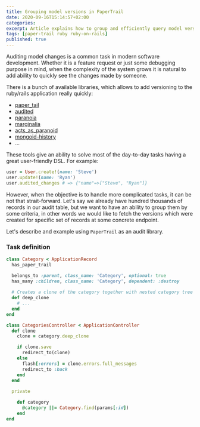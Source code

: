 ```yaml
---
title: Grouping model versions in PaperTrail
date: 2020-09-16T15:14:57+02:00
categories:
excerpt: Article explains how to group and efficiently query model versions with PaperTrail in Ruby on Rails application.
tags: [paper-trail ruby ruby-on-rails]
published: true
---
```


Auditing model changes is a common task in modern software development.
Whether it is a feature request or just some debugging purpose in mind, 
when the complexity of the system grows it is natural to add ability
to quickly see the changes made by someone.

There is a bunch of available libraries, which allows to add versioning
to the ruby/rails application really quickly:

* [paper_tail](https://github.com/paper-trail-gem/paper_trail)
* [audited](https://github.com/collectiveidea/audited)
* [paranoia](https://github.com/rubysherpas/paranoia)
* [marginalia](https://github.com/basecamp/marginalia)
* [acts_as_paranoid](https://github.com/ActsAsParanoid/acts_as_paranoid)
* [mongoid-history](https://github.com/mongoid/mongoid-history)
* ...

These tools give an ability to solve most of the day-to-day tasks having
a great user-friendly DSL. For example:

```ruby
user = User.create!(name: 'Steve')
user.update!(name: 'Ryan')
user.audited_changes # => {"name"=>["Steve", "Ryan"]}
```

However, when the objective is to handle more complicated tasks, it can
be not that strait-forward. Let's say we already have hundred thousands
of records in our audit table, but we want to have an ability to group
them by some criteria, in other words we would like to fetch the versions
which were created for specific set of records at some concrete endpoint.

Let's describe and example using `PaperTrail` as an audit library.


### Task definition

```ruby
class Category < ApplicationRecord
  has_paper_trail

  belongs_to :parent, class_name: 'Category', optional: true
  has_many :children, class_name: 'Category', dependent: :destroy
  
  # Creates a clone of the category together with nested category tree
  def deep_clone
    # ...
  end
end
```


```ruby
class CategoriesController < ApplicationController
  def clone
    clone = category.deep_clone

    if clone.save
      redirect_to(clone)
    else
      flash[:errors] = clone.errors.full_messages
      redirect_to :back
    end
  end
  
  private

    def category
      @category ||= Category.find(params[:id])
    end
end
```
